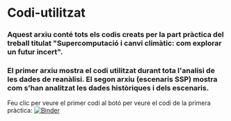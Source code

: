 # Codi-utilitzat
### Aquest arxiu conté tots els codis creats per la part pràctica del treball titulat "Supercomputació i canvi climàtic: com explorar un futur incert".
### El primer arxiu mostra el codi utilitzat durant tota l'analisi de les dades de reanàlisi. El segon arxiu (escenaris SSP) mostra com s'han analitzat les dades històriques i dels escenaris.
Feu clic per veure el primer codi al botó per veure el codi de la primera pràctica: [![Binder](https://mybinder.org/badge_logo.svg)](https://mybinder.org/v2/gh/snow14/Codi-utilitzat.git/master?filepath=An%C3%A0lisi%20de%20dades%20de%20rean%C3%A0lisi.ipynb)
